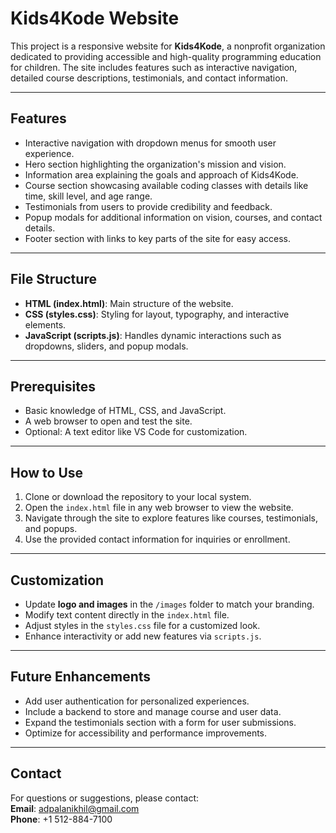 # Kids4Kode Website

This project is a responsive website for **Kids4Kode**, a nonprofit organization dedicated to providing accessible and high-quality programming education for children. The site includes features such as interactive navigation, detailed course descriptions, testimonials, and contact information.

---

## Features

- Interactive navigation with dropdown menus for smooth user experience.
- Hero section highlighting the organization's mission and vision.
- Information area explaining the goals and approach of Kids4Kode.
- Course section showcasing available coding classes with details like time, skill level, and age range.
- Testimonials from users to provide credibility and feedback.
- Popup modals for additional information on vision, courses, and contact details.
- Footer section with links to key parts of the site for easy access.

---

## File Structure

- **HTML (index.html)**: Main structure of the website.
- **CSS (styles.css)**: Styling for layout, typography, and interactive elements.
- **JavaScript (scripts.js)**: Handles dynamic interactions such as dropdowns, sliders, and popup modals.

---

## Prerequisites

- Basic knowledge of HTML, CSS, and JavaScript.
- A web browser to open and test the site.
- Optional: A text editor like VS Code for customization.

---

## How to Use

1. Clone or download the repository to your local system.
2. Open the `index.html` file in any web browser to view the website.
3. Navigate through the site to explore features like courses, testimonials, and popups.
4. Use the provided contact information for inquiries or enrollment.

---

## Customization

- Update **logo and images** in the `/images` folder to match your branding.
- Modify text content directly in the `index.html` file.
- Adjust styles in the `styles.css` file for a customized look.
- Enhance interactivity or add new features via `scripts.js`.

---

## Future Enhancements

- Add user authentication for personalized experiences.
- Include a backend to store and manage course and user data.
- Expand the testimonials section with a form for user submissions.
- Optimize for accessibility and performance improvements.

---

## Contact

For questions or suggestions, please contact:  
**Email**: adpalanikhil@gmail.com  
**Phone**: +1 512-884-7100
